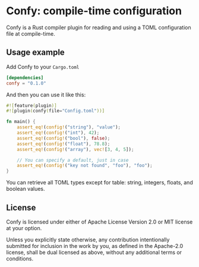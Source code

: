 # Confy: compile-time configuration

Confy is a Rust compiler plugin for reading and using a TOML configuration file
at compile-time.

## Usage example

Add Confy to your `Cargo.toml`
```toml
[dependencies]
confy = "0.1.0"
```

And then you can use it like this:
```rust
#![feature(plugin)]
#![plugin(confy(file="Config.toml"))]

fn main() {
    assert_eq!(config!("string"), "value");
    assert_eq!(config!("int"), 42);
    assert_eq!(config!("bool"), false);
    assert_eq!(config!("float"), 78.8);
    assert_eq!(config!("array"), vec![3, 4, 5]);

    // You can specify a default, just in case
    assert_eq!(config!("key not found", "foo"), "foo");
}
```

You can retrieve all TOML types except for table: string, integers, floats, and
boolean values.

## License

Confy is licensed under either of Apache License Version 2.0 or MIT license at
your option.

Unless you explicitly state otherwise, any contribution intentionally submitted
for inclusion in the work by you, as defined in the Apache-2.0 license, shall be
dual licensed as above, without any additional terms or conditions.
